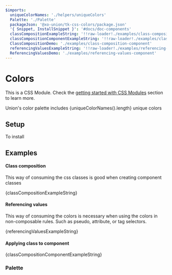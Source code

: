 ```yaml
---
$imports:
  uniqueColorNames: './helpers/uniqueColors'
  Palette: './Palette'
  packageJson: '@xo-union/tk-css-colors/package.json'
  '{ Snippet, InstallSnippet }': '#docs/doc-components'
  classCompositionExampleString: '!!raw-loader!./examples/class-composition.css'
  classCompositionComponentExampleString: '!!raw-loader!./examples/class-composition-component'
  ClassCompositionDemo: './examples/class-composition-component'
  referencingValuesExampleString: '!!raw-loader!./examples/referencing-values.css'
  ReferencingValuesDemo: './examples/referencing-values-component'
---
```


# Colors

This is a CSS Module. Check the [getting started with CSS Modules](/pattern-library/getting-started/css-modules) section to learn more.

<p>Union's color palette includes {uniqueColorNames().length} unique colors</p>

## Setup

To install
<InstallSnippet packageJson={packageJson} />

## Examples

#### Class composition

This way of consuming the css classes is good when creating component classes

<Snippet lang="css">{classCompositionExampleString}</Snippet>
<ClassCompositionDemo />

#### Referencing values

This way of consuming the colors is necessary when using the colors in non-composable rules. Such as pseudo, attribute, or tag selectors.

<Snippet lang="css">{referencingValuesExampleString}</Snippet>
<ReferencingValuesDemo />

#### Applying class to component
<Snippet lang="javascript">{classCompositionComponentExampleString}</Snippet>

### Palette

<Palette />
